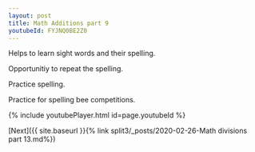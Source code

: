 ```yaml
---
layout: post
title: Math Additions part 9
youtubeId: FYJNQ0BE2Z0
---
```

 
 
Helps to learn sight words and their spelling.

Opportunitiy to repeat the spelling. 

Practice spelling. 
 
Practice for spelling bee competitions. 
 
{% include youtubePlayer.html id=page.youtubeId %}
 
 

[Next]({{ site.baseurl }}{% link  split3/_posts/2020-02-26-Math divisions part 13.md%})
 
